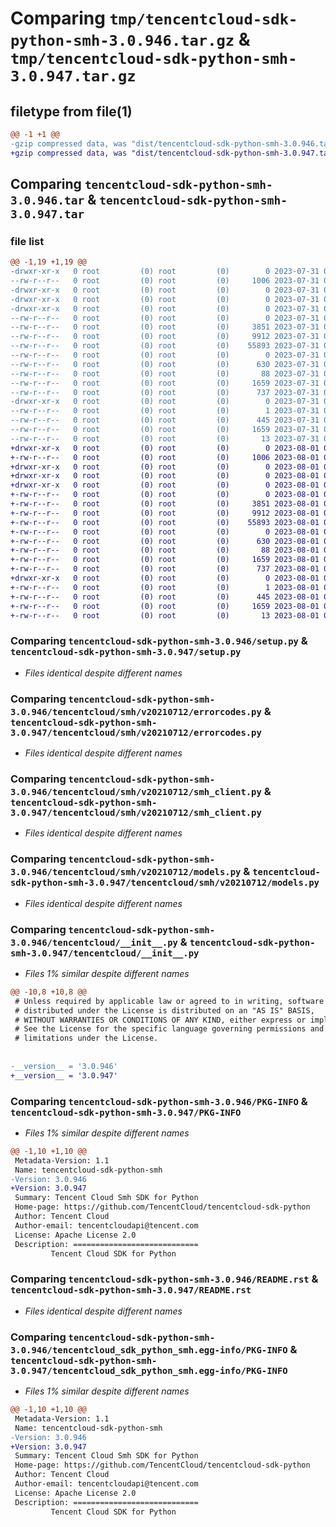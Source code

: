 # Comparing `tmp/tencentcloud-sdk-python-smh-3.0.946.tar.gz` & `tmp/tencentcloud-sdk-python-smh-3.0.947.tar.gz`

## filetype from file(1)

```diff
@@ -1 +1 @@
-gzip compressed data, was "dist/tencentcloud-sdk-python-smh-3.0.946.tar", last modified: Mon Jul 31 00:34:32 2023, max compression
+gzip compressed data, was "dist/tencentcloud-sdk-python-smh-3.0.947.tar", last modified: Tue Aug  1 00:54:38 2023, max compression
```

## Comparing `tencentcloud-sdk-python-smh-3.0.946.tar` & `tencentcloud-sdk-python-smh-3.0.947.tar`

### file list

```diff
@@ -1,19 +1,19 @@
-drwxr-xr-x   0 root         (0) root         (0)        0 2023-07-31 00:34:32.000000 tencentcloud-sdk-python-smh-3.0.946/
--rw-r--r--   0 root         (0) root         (0)     1006 2023-07-31 00:34:32.000000 tencentcloud-sdk-python-smh-3.0.946/setup.py
-drwxr-xr-x   0 root         (0) root         (0)        0 2023-07-31 00:34:32.000000 tencentcloud-sdk-python-smh-3.0.946/tencentcloud/
-drwxr-xr-x   0 root         (0) root         (0)        0 2023-07-31 00:34:32.000000 tencentcloud-sdk-python-smh-3.0.946/tencentcloud/smh/
-drwxr-xr-x   0 root         (0) root         (0)        0 2023-07-31 00:34:32.000000 tencentcloud-sdk-python-smh-3.0.946/tencentcloud/smh/v20210712/
--rw-r--r--   0 root         (0) root         (0)        0 2023-07-31 00:34:32.000000 tencentcloud-sdk-python-smh-3.0.946/tencentcloud/smh/v20210712/__init__.py
--rw-r--r--   0 root         (0) root         (0)     3851 2023-07-31 00:34:32.000000 tencentcloud-sdk-python-smh-3.0.946/tencentcloud/smh/v20210712/errorcodes.py
--rw-r--r--   0 root         (0) root         (0)     9912 2023-07-31 00:34:32.000000 tencentcloud-sdk-python-smh-3.0.946/tencentcloud/smh/v20210712/smh_client.py
--rw-r--r--   0 root         (0) root         (0)    55893 2023-07-31 00:34:32.000000 tencentcloud-sdk-python-smh-3.0.946/tencentcloud/smh/v20210712/models.py
--rw-r--r--   0 root         (0) root         (0)        0 2023-07-31 00:34:32.000000 tencentcloud-sdk-python-smh-3.0.946/tencentcloud/smh/__init__.py
--rw-r--r--   0 root         (0) root         (0)      630 2023-07-31 00:34:32.000000 tencentcloud-sdk-python-smh-3.0.946/tencentcloud/__init__.py
--rw-r--r--   0 root         (0) root         (0)       88 2023-07-31 00:34:32.000000 tencentcloud-sdk-python-smh-3.0.946/setup.cfg
--rw-r--r--   0 root         (0) root         (0)     1659 2023-07-31 00:34:32.000000 tencentcloud-sdk-python-smh-3.0.946/PKG-INFO
--rw-r--r--   0 root         (0) root         (0)      737 2023-07-31 00:34:32.000000 tencentcloud-sdk-python-smh-3.0.946/README.rst
-drwxr-xr-x   0 root         (0) root         (0)        0 2023-07-31 00:34:32.000000 tencentcloud-sdk-python-smh-3.0.946/tencentcloud_sdk_python_smh.egg-info/
--rw-r--r--   0 root         (0) root         (0)        1 2023-07-31 00:34:32.000000 tencentcloud-sdk-python-smh-3.0.946/tencentcloud_sdk_python_smh.egg-info/dependency_links.txt
--rw-r--r--   0 root         (0) root         (0)      445 2023-07-31 00:34:32.000000 tencentcloud-sdk-python-smh-3.0.946/tencentcloud_sdk_python_smh.egg-info/SOURCES.txt
--rw-r--r--   0 root         (0) root         (0)     1659 2023-07-31 00:34:32.000000 tencentcloud-sdk-python-smh-3.0.946/tencentcloud_sdk_python_smh.egg-info/PKG-INFO
--rw-r--r--   0 root         (0) root         (0)       13 2023-07-31 00:34:32.000000 tencentcloud-sdk-python-smh-3.0.946/tencentcloud_sdk_python_smh.egg-info/top_level.txt
+drwxr-xr-x   0 root         (0) root         (0)        0 2023-08-01 00:54:38.000000 tencentcloud-sdk-python-smh-3.0.947/
+-rw-r--r--   0 root         (0) root         (0)     1006 2023-08-01 00:54:37.000000 tencentcloud-sdk-python-smh-3.0.947/setup.py
+drwxr-xr-x   0 root         (0) root         (0)        0 2023-08-01 00:54:38.000000 tencentcloud-sdk-python-smh-3.0.947/tencentcloud/
+drwxr-xr-x   0 root         (0) root         (0)        0 2023-08-01 00:54:38.000000 tencentcloud-sdk-python-smh-3.0.947/tencentcloud/smh/
+drwxr-xr-x   0 root         (0) root         (0)        0 2023-08-01 00:54:38.000000 tencentcloud-sdk-python-smh-3.0.947/tencentcloud/smh/v20210712/
+-rw-r--r--   0 root         (0) root         (0)        0 2023-08-01 00:54:37.000000 tencentcloud-sdk-python-smh-3.0.947/tencentcloud/smh/v20210712/__init__.py
+-rw-r--r--   0 root         (0) root         (0)     3851 2023-08-01 00:54:37.000000 tencentcloud-sdk-python-smh-3.0.947/tencentcloud/smh/v20210712/errorcodes.py
+-rw-r--r--   0 root         (0) root         (0)     9912 2023-08-01 00:54:37.000000 tencentcloud-sdk-python-smh-3.0.947/tencentcloud/smh/v20210712/smh_client.py
+-rw-r--r--   0 root         (0) root         (0)    55893 2023-08-01 00:54:37.000000 tencentcloud-sdk-python-smh-3.0.947/tencentcloud/smh/v20210712/models.py
+-rw-r--r--   0 root         (0) root         (0)        0 2023-08-01 00:54:37.000000 tencentcloud-sdk-python-smh-3.0.947/tencentcloud/smh/__init__.py
+-rw-r--r--   0 root         (0) root         (0)      630 2023-08-01 00:54:37.000000 tencentcloud-sdk-python-smh-3.0.947/tencentcloud/__init__.py
+-rw-r--r--   0 root         (0) root         (0)       88 2023-08-01 00:54:38.000000 tencentcloud-sdk-python-smh-3.0.947/setup.cfg
+-rw-r--r--   0 root         (0) root         (0)     1659 2023-08-01 00:54:38.000000 tencentcloud-sdk-python-smh-3.0.947/PKG-INFO
+-rw-r--r--   0 root         (0) root         (0)      737 2023-08-01 00:54:37.000000 tencentcloud-sdk-python-smh-3.0.947/README.rst
+drwxr-xr-x   0 root         (0) root         (0)        0 2023-08-01 00:54:38.000000 tencentcloud-sdk-python-smh-3.0.947/tencentcloud_sdk_python_smh.egg-info/
+-rw-r--r--   0 root         (0) root         (0)        1 2023-08-01 00:54:38.000000 tencentcloud-sdk-python-smh-3.0.947/tencentcloud_sdk_python_smh.egg-info/dependency_links.txt
+-rw-r--r--   0 root         (0) root         (0)      445 2023-08-01 00:54:38.000000 tencentcloud-sdk-python-smh-3.0.947/tencentcloud_sdk_python_smh.egg-info/SOURCES.txt
+-rw-r--r--   0 root         (0) root         (0)     1659 2023-08-01 00:54:38.000000 tencentcloud-sdk-python-smh-3.0.947/tencentcloud_sdk_python_smh.egg-info/PKG-INFO
+-rw-r--r--   0 root         (0) root         (0)       13 2023-08-01 00:54:38.000000 tencentcloud-sdk-python-smh-3.0.947/tencentcloud_sdk_python_smh.egg-info/top_level.txt
```

### Comparing `tencentcloud-sdk-python-smh-3.0.946/setup.py` & `tencentcloud-sdk-python-smh-3.0.947/setup.py`

 * *Files identical despite different names*

### Comparing `tencentcloud-sdk-python-smh-3.0.946/tencentcloud/smh/v20210712/errorcodes.py` & `tencentcloud-sdk-python-smh-3.0.947/tencentcloud/smh/v20210712/errorcodes.py`

 * *Files identical despite different names*

### Comparing `tencentcloud-sdk-python-smh-3.0.946/tencentcloud/smh/v20210712/smh_client.py` & `tencentcloud-sdk-python-smh-3.0.947/tencentcloud/smh/v20210712/smh_client.py`

 * *Files identical despite different names*

### Comparing `tencentcloud-sdk-python-smh-3.0.946/tencentcloud/smh/v20210712/models.py` & `tencentcloud-sdk-python-smh-3.0.947/tencentcloud/smh/v20210712/models.py`

 * *Files identical despite different names*

### Comparing `tencentcloud-sdk-python-smh-3.0.946/tencentcloud/__init__.py` & `tencentcloud-sdk-python-smh-3.0.947/tencentcloud/__init__.py`

 * *Files 1% similar despite different names*

```diff
@@ -10,8 +10,8 @@
 # Unless required by applicable law or agreed to in writing, software
 # distributed under the License is distributed on an "AS IS" BASIS,
 # WITHOUT WARRANTIES OR CONDITIONS OF ANY KIND, either express or implied.
 # See the License for the specific language governing permissions and
 # limitations under the License.
 
 
-__version__ = '3.0.946'
+__version__ = '3.0.947'
```

### Comparing `tencentcloud-sdk-python-smh-3.0.946/PKG-INFO` & `tencentcloud-sdk-python-smh-3.0.947/PKG-INFO`

 * *Files 1% similar despite different names*

```diff
@@ -1,10 +1,10 @@
 Metadata-Version: 1.1
 Name: tencentcloud-sdk-python-smh
-Version: 3.0.946
+Version: 3.0.947
 Summary: Tencent Cloud Smh SDK for Python
 Home-page: https://github.com/TencentCloud/tencentcloud-sdk-python
 Author: Tencent Cloud
 Author-email: tencentcloudapi@tencent.com
 License: Apache License 2.0
 Description: ============================
         Tencent Cloud SDK for Python
```

### Comparing `tencentcloud-sdk-python-smh-3.0.946/README.rst` & `tencentcloud-sdk-python-smh-3.0.947/README.rst`

 * *Files identical despite different names*

### Comparing `tencentcloud-sdk-python-smh-3.0.946/tencentcloud_sdk_python_smh.egg-info/PKG-INFO` & `tencentcloud-sdk-python-smh-3.0.947/tencentcloud_sdk_python_smh.egg-info/PKG-INFO`

 * *Files 1% similar despite different names*

```diff
@@ -1,10 +1,10 @@
 Metadata-Version: 1.1
 Name: tencentcloud-sdk-python-smh
-Version: 3.0.946
+Version: 3.0.947
 Summary: Tencent Cloud Smh SDK for Python
 Home-page: https://github.com/TencentCloud/tencentcloud-sdk-python
 Author: Tencent Cloud
 Author-email: tencentcloudapi@tencent.com
 License: Apache License 2.0
 Description: ============================
         Tencent Cloud SDK for Python
```

